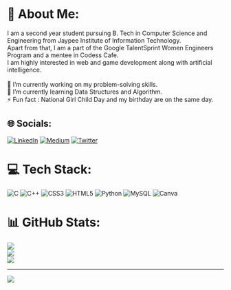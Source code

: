 # 💫 About Me:
I am a second year student pursuing B. Tech in Computer Science and Engineering from Jaypee Institute of Information Technology.<br>Apart from that, I am a part of the Google TalentSprint Women Engineers Program and a mentee in Codess Cafe. <br>I am highly interested in web and game development along with artificial intelligence.<br><br>🔭 I’m currently working on my problem-solving skills.<br>🌱 I’m currently learning Data Structures and Algorithm.<br>⚡ Fun fact : National Girl Child Day and my birthday are on the same day.


## 🌐 Socials:
[![LinkedIn](https://img.shields.io/badge/LinkedIn-%230077B5.svg?logo=linkedin&logoColor=white)](https://linkedin.com/in/https://www.linkedin.com/in/pooja-sharma-a80458222/) [![Medium](https://img.shields.io/badge/Medium-12100E?logo=medium&logoColor=white)](https://medium.com/@https://medium.com/@poojasharma09740) [![Twitter](https://img.shields.io/badge/Twitter-%231DA1F2.svg?logo=Twitter&logoColor=white)](https://twitter.com/Poojasharma097) 

# 💻 Tech Stack:
![C](https://img.shields.io/badge/c-%2300599C.svg?style=for-the-badge&logo=c&logoColor=white) ![C++](https://img.shields.io/badge/c++-%2300599C.svg?style=for-the-badge&logo=c%2B%2B&logoColor=white) ![CSS3](https://img.shields.io/badge/css3-%231572B6.svg?style=for-the-badge&logo=css3&logoColor=white) ![HTML5](https://img.shields.io/badge/html5-%23E34F26.svg?style=for-the-badge&logo=html5&logoColor=white) ![Python](https://img.shields.io/badge/python-3670A0?style=for-the-badge&logo=python&logoColor=ffdd54) ![MySQL](https://img.shields.io/badge/mysql-%2300f.svg?style=for-the-badge&logo=mysql&logoColor=white) ![Canva](https://img.shields.io/badge/Canva-%2300C4CC.svg?style=for-the-badge&logo=Canva&logoColor=white)
# 📊 GitHub Stats:
![](https://github-readme-stats.vercel.app/api?username=poojasharma097&theme=dark&hide_border=false&include_all_commits=false&count_private=false)<br/>
![](https://github-readme-streak-stats.herokuapp.com/?user=poojasharma097&theme=dark&hide_border=false)<br/>
![](https://github-readme-stats.vercel.app/api/top-langs/?username=poojasharma097&theme=dark&hide_border=false&include_all_commits=false&count_private=false&layout=compact)

---
[![](https://visitcount.itsvg.in/api?id=poojasharma097&icon=0&color=0)](https://visitcount.itsvg.in)

